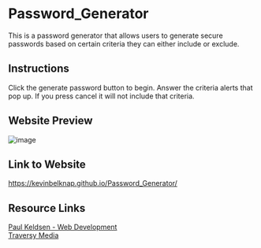 # Password_Generator
This is a password generator that allows users to generate secure passwords based on certain criteria they can either include or exclude. 
## Instructions
Click the generate password button to begin. Answer the criteria alerts that pop up. If you press cancel it will not include that criteria. 
## Website Preview 
![image](https://github.com/KevinBelknap/Password_Generator/assets/128446838/23444306-fc5a-49f0-b31f-a0326303092e)
## Link to Website
https://kevinbelknap.github.io/Password_Generator/
## Resource Links   
[Paul Keldsen - Web Development](https://www.youtube.com/watch?v=x4HUaiazDes)   
[Traversy Media](https://www.youtube.com/watch?v=duNmhKgtcsI)
